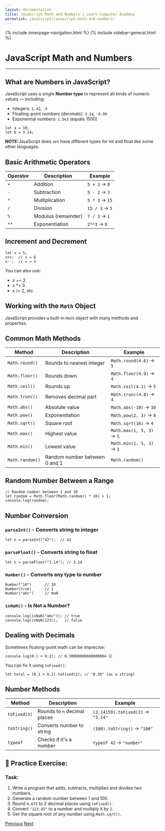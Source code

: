 ```yaml
---
layout: documentation
title: JavaScript Math and Numbers | Learn Computer Academy
permalink: javascript/javascript-math-and-numbers/
---
```

<div class="loader">
{% include innerpage-navigation.html %}
{% include sidebar-general.html %}
            <div class="page-content">
                <div class="content-wrapper">
                    <div class="row">
                        <div class="col-md-9 content">
                            <!-- Your content goes started here -->
                            <div class="doc-content">
                                <h1>JavaScript Math and Numbers</h1>
                                <hr>
                                <h2>What are Numbers in JavaScript?</h2>
                                <p>JavaScript uses a single <strong>Number type</strong> to represent all kinds of numeric values — including:</p>
                                <ul>
                                    <li>Integers: <code>1</code>, <code>42</code>, <code>-5</code></li>
                                    <li>Floating-point numbers (decimals): <code>3.14</code>, <code>-0.99</code></li>
                                    <li>Exponential numbers: <code>1.5e3</code> (equals 1500)</li>
                                </ul>
                                <pre class="snippet"><code class="js">let a = 10;
let b = 3.14;</code></pre>
                                <p class="note"><b>NOTE:</b>JavaScript does <code>not</code> have different types for int and float like some other languages.</p>
                                <h2>Basic Arithmetic Operators</h2>
                                <table class="table table-striped table-bordered">
                                    <thead class="thead-shades">
                                        <tr>
                                            <th scope="col">Operator</th>
                                            <th scope="col">Description</th>
                                            <th scope="col">Example</th>
                                        </tr>
                                    </thead>
                                    <tbody>
                                        <tr>
                                            <td><code>+</code></td>
                                            <td>Addition</td>
                                            <td><code>5 + 3</code> → <code>8</code></td>
                                        </tr>
                                        <tr>
                                            <td><code>-</code></td>
                                            <td>Subtraction</td>
                                            <td><code>5 - 2</code> → <code>3</code></td>
                                        </tr> 
                                        <tr>
                                            <td><code>*</code></td>
                                            <td>Multiplication</td>
                                            <td><code>5 * 3</code> → <code>15</code></td>
                                        </tr> 
                                        <tr>
                                            <td><code>/</code></td>
                                            <td>Division</td>
                                            <td><code>15 / 3</code> → <code>5</code></td>
                                        </tr>
                                        <tr>
                                            <td><code>%</code></td>
                                            <td>Modulus (remainder)</td>
                                            <td><code>7 / 3</code> → <code>1</code></td>
                                        </tr>                                        
                                        <tr>
                                            <td><code>**</code></td>
                                            <td>Exponentiation</td>
                                            <td><code>2**3</code> → <code>8</code></td>
                                        </tr>
                                    </tbody>
                                </table>  
                                <h2>Increment and Decrement</h2>
                                <pre class="snippet"><code class="js">let x = 5;
x++;  // x = 6
x--;  // x = 5
</code></pre>
                                <p>You can also use:</p>
                                <ul>
                                    <li>x += 2</li>
                                    <li>x *= 3</li>
                                    <li>x /= 2, etc.</li>
                                </ul>
                                <h2>Working with the <code>Math</code> Object</h2>
                                <p>JavaScript provides a built-in <code>Math</code> object with many methods and properties.</p>
                                <h2>Common Math Methods</h2>
                                <table class="table table-striped table-bordered">
                                    <thead class="thead-shades">
                                        <tr>
                                            <th scope="col">Method</th>
                                            <th scope="col">Description</th>
                                            <th scope="col">Example</th>
                                        </tr>
                                    </thead>
                                    <tbody>
                                        <tr>
                                            <td><code>Math.round()</code></td>
                                            <td>Rounds to nearest integer</td>
                                            <td><code>Math.round(4.6)</code> → <code>5</code></td>
                                        </tr>
                                        <tr>
                                            <td><code>Math.floor()</code></td>
                                            <td>Rounds down</td>
                                            <td><code>Math.floor(4.9)</code> → <code>4</code></td>
                                        </tr>
                                        <tr>
                                            <td><code>Math.ceil()</code></td>
                                            <td>Rounds up</td>
                                            <td><code>Math.ceil(4.1)</code> → <code>5</code></td>
                                        </tr>
                                        <tr>
                                            <td><code>Math.trunc()</code></td>
                                            <td>Removes decimal part</td>
                                            <td><code>Math.trunc(4.8)</code> → <code>4</code></td>
                                        </tr>
                                        <tr>
                                            <td><code>Math.abs()</code></td>
                                            <td>Absolute value</td>
                                            <td><code>Math.abs(-10)</code> → <code>10</code></td>
                                        </tr>
                                        <tr>
                                            <td><code>Math.pow()</code></td>
                                            <td>Exponentiation</td>
                                            <td><code>Math.pow(2, 3)</code> → <code>8</code></td>
                                        </tr>
                                        <tr>
                                            <td><code>Math.sqrt()</code></td>
                                            <td>Square root</td>
                                            <td><code>Math.sqrt(16)</code> → <code>4</code></td>
                                        </tr>                                        
                                        <tr>
                                            <td><code>Math.max()</code></td>
                                            <td>Highest value</td>
                                            <td><code>Math.max(1, 5, 3)</code> → <code>5</code></td>
                                        </tr>  
                                        <tr>
                                            <td><code>Math.min()</code></td>
                                            <td>Lowest value</td>
                                            <td><code>Math.min(1, 5, 3)</code> → <code>1</code></td>
                                        </tr>                                        
                                        <tr>
                                            <td><code>Math.random()</code></td>
                                            <td>Random number between 0 and 1</td>
                                            <td><code>Math.random()</code></td>
                                        </tr>                                        
                                    </tbody>
                                </table>
                                <h2>Random Number Between a Range</h2>
                                <pre class="snippet"><code class="js">// Random number between 1 and 10
let random = Math.floor(Math.random() * 10) + 1;
console.log(random);</code></pre>
                                <h2>Number Conversion</h2>
                                <h3><code>parseInt()</code> - Converts string to integer</h3>
                                <pre class="snippet"><code class="js">let n = parseInt("42");  // 42</code></pre>
                                <h3><code>parseFloat()</code> - Converts string to float</h3>
                                <pre class="snippet"><code class="js">let n = parseFloat("3.14"); // 3.14</code></pre>
                                <h3><code>Number()</code> - Converts any type to number</h3>
                                <pre class="snippet"><code class="js">Number("10")      // 10
Number(true)      // 1
Number("abc")     // NaN</code></pre>
                                <h3><code>isNaN()</code> - Is Not a Number?</h3>
                                <pre class="snippet"><code class="js">console.log(isNaN("abc")); // true
console.log(isNaN(123));   // false</code></pre>
                                <h2>Dealing with Decimals</h2>
                                <p>Sometimes floating-point math can be imprecise:</p>
                                <pre class="snippet"><code class="js">console.log(0.1 + 0.2); // 0.30000000000000004 😕</code></pre>
                                <p>You can fix it using <code>toFixed()</code>:</p>
                                <pre class="snippet"><code class="js">let total = (0.1 + 0.2).toFixed(2); // "0.30" (as a string)</code></pre>
                                <h2>Number Methods</h2>
                                <table class="table table-striped table-bordered">
                                    <thead class="thead-shades">
                                        <tr>
                                            <th scope="col">Method</th>
                                            <th scope="col">Description</th>
                                            <th scope="col">Example</th>
                                        </tr>
                                    </thead>
                                    <tbody>
                                        <tr>
                                            <td><code>toFixed(n)</code></td>
                                            <td>Rounds to <code>n</code> decimal places</td>
                                            <td><code>(3.14159).toFixed(2)</code> → <code>"3.14"</code></td>
                                        </tr>
                                        <tr>
                                            <td><code>toString()</code></td>
                                            <td>Converts number to string</td>
                                            <td><code>(100).toString()</code> → <code>"100"</code></td>
                                        </tr>  
                                        <tr>
                                            <td><code>typeof</code></td>
                                            <td>Checks if it's a number</td>
                                            <td><code>typeof 42</code> → <code>"number"</code></td>
                                        </tr>                                                                           
                                    </tbody>
                                </table>
                                <h2>🧪 Practice Exercise:</h2>
                                <h3>Task:</h3>
                                <ol>
                                    <li>Write a program that adds, subtracts, multiplies and divides two numbers.</li>
                                    <li>Generate a random number between 1 and 100.</li>
                                    <li>Round <code>4.675</code> to 2 decimal places using <code>toFixed()</code>.</li>
                                    <li>Convert <code>"123.45"</code> to a number and multiply it by <code>2</code>.</li>
                                    <li>Get the square root of any number using <code>Math.sqrt()</code>.</li>
                                </ol>
                            <!-- /.Your content goes ends here -->
                            <div class="footer-btn d-flex justify-content-between">
                                <a href="/javascript/javascript-strings" class="btn"><i class="fas fa-arrow-circle-left"></i>Previous</a>
                                <a href="/javascript/" class="btn">Next<i class="fas fa-arrow-circle-right"></i></a>
                            </div>
                            <!-- /.End of footer button -->
                        </div>
                    </div>
                </div>

